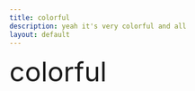 ```yaml
---
title: colorful
description: yeah it's very colorful and all
layout: default
---
```

<link rel="preload" href="hue-colorful.css" as="style">
<link rel="stylesheet" type="text/css" href="hue-colorful.css">
<style>
    .colorful{font-size: 48px; margin-top: 0;}
</style>
<span class='colorful'>colorful</span>
